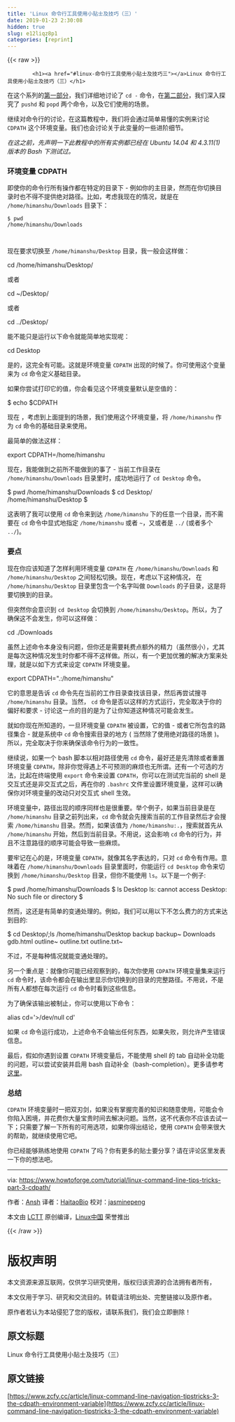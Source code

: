 ```yaml
---
title: 'Linux 命令行工具使用小贴士及技巧（三）' 
date: 2019-01-23 2:30:08
hidden: true
slug: e12liqz8p1
categories: [reprint]
---
```


{{< raw >}}

            <h1><a href="#linux-命令行工具使用小贴士及技巧三"></a>Linux 命令行工具使用小贴士及技巧（三）</h1>
<p>在这个系列的<a href="https://linux.cn/article-8335-1.html">第一部分</a>，我们详细地讨论了 <code>cd -</code> 命令，在<a href="https://linux.cn/article-8371-1.html">第二部分</a>，我们深入探究了 <code>pushd</code> 和 <code>popd</code> 两个命令，以及它们使用的场景。</p>
<p>继续对命令行的讨论，在这篇教程中，我们将会通过简单易懂的实例来讨论 <code>CDPATH</code> 这个环境变量。我们也会讨论关于此变量的一些进阶细节。</p>
<p><em>在这之前，先声明一下此教程中的所有实例都已经在 Ubuntu 14.04 和 4.3.11(1) 版本的 Bash 下测试过。</em></p>
<h3><a href="#环境变量-cdpath"></a>环境变量 CDPATH</h3>
<p>即使你的命令行所有操作都在特定的目录下 - 例如你的主目录，然而在你切换目录时也不得不提供绝对路径。比如，考虑我现在的情况，就是在 <code>/home/himanshu/Downloads</code> 目录下：</p>
<pre><code class="hljs shell"><span class="hljs-meta">$</span><span class="bash"> <span class="hljs-built_in">pwd</span></span>
/home/himanshu/Downloads

</code></pre><p>现在要求切换至 <code>/home/himanshu/Desktop</code> 目录，我一般会这样做：</p>
<p>cd /home/himanshu/Desktop/</p>
<p>或者</p>
<p>cd ~/Desktop/</p>
<p>或者</p>
<p>cd ../Desktop/</p>
<p>能不能只是运行以下命令就能简单地实现呢：</p>
<p>cd Desktop</p>
<p>是的，这完全有可能。这就是环境变量 <code>CDPATH</code> 出现的时候了。你可使用这个变量来为 <code>cd</code> 命令定义基础目录。</p>
<p>如果你尝试打印它的值，你会看见这个环境变量默认是空值的：</p>
<p>$ echo $CDPATH</p>
<p>现在 ，考虑到上面提到的场景，我们使用这个环境变量，将 <code>/home/himanshu</code> 作为 <code>cd</code> 命令的基础目录来使用。</p>
<p>最简单的做法这样：</p>
<p>export CDPATH=/home/himanshu</p>
<p>现在，我能做到之前所不能做到的事了 - 当前工作目录在 <code>/home/himanshu/Downloads</code> 目录里时，成功地运行了 <code>cd Desktop</code> 命令。</p>
<p>$ pwd
/home/himanshu/Downloads
$ cd Desktop/
/home/himanshu/Desktop
$</p>
<p>这表明了我可以使用 <code>cd</code> 命令来到达 <code>/home/himanshu</code> 下的任意一个目录，而不需要在 <code>cd</code> 命令中显式地指定 <code>/home/himanshu</code> 或者 <code>~</code>，又或者是 <code>../</code> (或者多个 <code>../</code>)。</p>
<h3><a href="#要点"></a>要点</h3>
<p>现在你应该知道了怎样利用环境变量 <code>CDPATH</code> 在 <code>/home/himanshu/Downloads</code> 和 <code>/home/himanshu/Desktop</code> 之间轻松切换。现在，考虑以下这种情况， 在 <code>/home/himanshu/Desktop</code> 目录里包含一个名字叫做 <code>Downloads</code> 的子目录，这是将要切换到的目录。</p>
<p>但突然你会意识到 <code>cd Desktop</code> 会切换到 <code>/home/himanshu/Desktop</code>。所以，为了确保这不会发生，你可以这样做：</p>
<p>cd ./Downloads</p>
<p>虽然上述命令本身没有问题，但你还是需要耗费点额外的精力（虽然很小），尤其是每次这种情况发生时你都不得不这样做。所以，有一个更加优雅的解决方案来处理，就是以如下方式来设定 <code>CDPATH</code> 环境变量。</p>
<p>export CDPATH=".:/home/himanshu"</p>
<p>它的意思是告诉 <code>cd</code> 命令先在当前的工作目录查找该目录，然后再尝试搜寻 <code>/home/himanshu</code> 目录。当然， <code>cd</code> 命令是否以这样的方式运行，完全取决于你的偏好和要求 - 讨论这一点的目的是为了让你知道这种情况可能会发生。</p>
<p>就如你现在所知道的，一旦环境变量 <code>CDPATH</code> 被设置，它的值 - 或者它所包含的路径集合 - 就是系统中 <code>cd</code> 命令搜索目录的地方 ( 当然除了使用绝对路径的场景 )。所以，完全取决于你来确保该命令行为的一致性。</p>
<p>继续说，如果一个 bash 脚本以相对路径使用 <code>cd</code> 命令，最好还是先清除或者重置环境变量 <code>CDPATH</code>，除非你觉得遇上不可预测的麻烦也无所谓。还有一个可选的方法，比起在终端使用 <code>export</code> 命令来设置 <code>CDPATH</code>，你可以在测试完当前的 shell 是交互式还是非交互式之后，再在你的 <code>.bashrc</code> 文件里设置环境变量，这样可以确保你对环境变量的改动只对交互式 shell 生效。</p>
<p>环境变量中，路径出现的顺序同样也是很重要。举个例子，如果当前目录是在 <code>/home/himanshu</code> 目录之前列出来，<code>cd</code> 命令就会先搜索当前的工作目录然后才会搜索 <code>/home/himanshu</code> 目录。然而，如果该值为 <code>/home/himanshu:.</code>，搜索就首先从 <code>/home/himanshu</code> 开始，然后到当前目录。不用说，这会影响 <code>cd</code> 命令的行为，并且不注意路径的顺序可能会导致一些麻烦。</p>
<p>要牢记在心的是，环境变量 <code>CDPATH</code>，就像其名字表达的，只对 <code>cd</code> 命令有作用。意味着在 <code>/home/himanshu/Downloads</code> 目录里面时，你能运行 <code>cd Desktop</code> 命令来切换到 <code>/home/himanshu/Desktop</code> 目录，但你不能使用 <code>ls</code>。以下是一个例子:</p>
<p>$ pwd
/home/himanshu/Downloads
$ ls Desktop
ls: cannot access Desktop: No such file or directory
$</p>
<p>然而，这还是有简单的变通处理的。例如，我们可以用以下不怎么费力的方式来达到目的:</p>
<p>$ cd Desktop/;ls
/home/himanshu/Desktop
backup backup~ Downloads gdb.html outline~ outline.txt outline.txt~</p>
<p>不过，不是每种情况就能变通处理的。</p>
<p>另一个重点是：就像你可能已经观察到的，每次你使用 <code>CDPATH</code> 环境变量集来运行 <code>cd</code> 命令时，该命令都会在输出里显示你切换到的目录的完整路径。不用说，不是所有人都想在每次运行 <code>cd</code> 命令时看到这些信息。</p>
<p>为了确保该输出被制止，你可以使用以下命令：</p>
<p>alias cd='&gt;/dev/null cd'</p>
<p>如果 <code>cd</code> 命令运行成功，上述命令不会输出任何东西，如果失败，则允许产生错误信息。</p>
<p>最后，假如你遇到设置 <code>CDPATH</code> 环境变量后，不能使用 shell 的 tab 自动补全功能的问题，可以尝试安装并启用 bash 自动补全（bash-completion）。更多请参考 <a href="http://bash-completion.alioth.debian.org/">这里</a>。</p>
<h3><a href="#总结"></a>总结</h3>
<p><code>CDPATH</code> 环境变量时一把双刃剑，如果没有掌握完善的知识和随意使用，可能会令你陷入困境，并花费你大量宝贵时间去解决问题。当然，这不代表你不应该去试一下；只需要了解一下所有的可用选项，如果你得出结论，使用 <code>CDPATH</code> 会带来很大的帮助，就继续使用它吧。</p>
<p>你已经能够熟练地使用 <code>CDPATH</code> 了吗？你有更多的贴士要分享？请在评论区里发表一下你的想法吧。</p>
<hr>
<p>via: <a href="https://www.howtoforge.com/tutorial/linux-command-line-tips-tricks-part-3-cdpath/">https://www.howtoforge.com/tutorial/linux-command-line-tips-tricks-part-3-cdpath/</a></p>
<p>作者：<a href="https://www.howtoforge.com/tutorial/linux-command-line-tips-tricks-part-3-cdpath/">Ansh</a> 译者：<a href="https://github.com/HaitaoBio">HaitaoBio</a> 校对：<a href="https://github.com/jasminepeng">jasminepeng</a></p>
<p>本文由 <a href="https://github.com/LCTT/TranslateProject">LCTT</a> 原创编译，<a href="https://linux.cn/">Linux中国</a> 荣誉推出</p>

          
{{< /raw >}}

# 版权声明
本文资源来源互联网，仅供学习研究使用，版权归该资源的合法拥有者所有，

本文仅用于学习、研究和交流目的。转载请注明出处、完整链接以及原作者。

原作者若认为本站侵犯了您的版权，请联系我们，我们会立即删除！

## 原文标题
Linux 命令行工具使用小贴士及技巧（三）

## 原文链接
[https://www.zcfy.cc/article/linux-command-line-navigation-tipstricks-3-the-cdpath-environment-variable](https://www.zcfy.cc/article/linux-command-line-navigation-tipstricks-3-the-cdpath-environment-variable)

